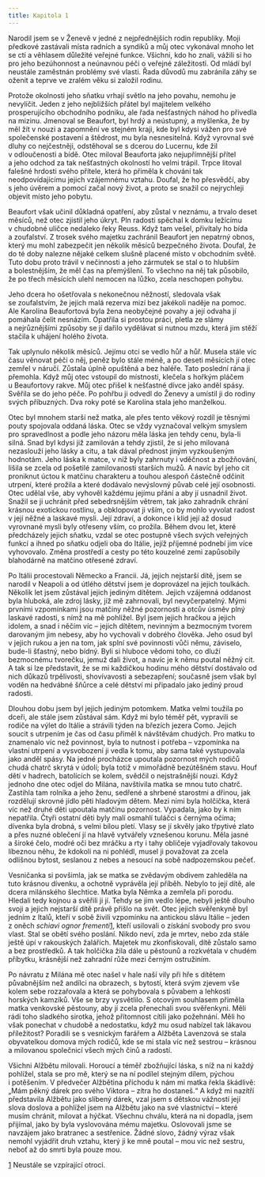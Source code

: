 ```yaml
---
title: Kapitola 1
---
```


Narodil jsem se v Ženevě v jedné z nejpřednějších rodin republiky. Moji předkové zastávali místa radních a syndiků a můj otec vykonával mnoho let se ctí a věhlasem důležité veřejné funkce. Všichni, kdo ho znali, vážili si ho pro jeho bezúhonnost a neúnavnou péči o veřejné záležitosti. Od mládí byl neustále zaměstnán problémy své vlasti. Řada důvodů mu zabránila záhy se oženit a teprve ve zralém věku si založil rodinu.

Protože okolnosti jeho sňatku vrhají světlo na jeho povahu, nemohu je nevylíčit. Jeden z jeho nejbližších přátel byl majitelem velkého prosperujícího obchodního podniku, ale řada nešťastných náhod ho přivedla na mizinu. Jmenoval se Beaufort, byl hrdý a ne­ústupný, a myšlenka, že by měl žít v nouzi a zapomnění ve stejném kraji, kde byl kdysi vážen pro své společenské postavení a štědrost, mu byla nesnesitelná. Když vyrovnal své dluhy co nejčestněji, odstěhoval se s dcerou do Lucernu, kde žil v odloučenosti a bídě. Otec miloval Beauforta jako nejupřímnější přítel a jeho odchod za tak nešťastných okolností ho velmi trápil. Trpce litoval falešné hrdosti svého přítele, která ho přiměla k chování tak neodpovídajícímu jejich vzájemnému vztahu. Doufal, že ho přesvědčí, aby s jeho úvěrem a pomocí začal nový život, a proto se snažil co nejrychleji objevit místo jeho pobytu.

Beaufort však učinil důkladná opatření, aby zůstal v neznámu, a trvalo deset měsíců, než otec zjistil jeho úkryt. Pln radosti spěchal k domku ležícímu v chudobné uličce nedaleko řeky Reuss. Když tam vešel, přivítaly ho bída a zoufalství. Z trosek svého majetku zachránil Beaufort jen nepatrný obnos, který mu mohl zabezpečit jen několik měsíců bezpečného života. Doufal, že do té doby nalezne nějaké celkem slušně placené místo v obchodním světě. Tuto dobu proto trávil v nečinnosti a jeho zármutek se stal o to hlubším a bolestnějším, že měl čas na přemýšlení. To všechno na něj tak působilo, že po třech měsících ulehl nemocen na lůžko, zcela neschopen pohybu.

Jeho dcera ho ošetřovala s nekonečnou něžností, sledovala však se zoufalstvím, že jejich malá rezerva mizí bez jakékoli naděje na pomoc. Ale Karolína Beaufortová byla žena neobyčejné povahy a její odvaha jí pomáhala čelit nesnázím. Opatřila si prostou práci, pletla ze slámy a nejrůznějšími způsoby se jí dařilo vydělávat si nutnou mzdu, která jim stěží stačila k uhájení holého života.

Tak uplynulo několik měsíců. Jejímu otci se vedlo hůř a hůř. Musela stále víc času věnovat péči o něj, peněz bylo stále méně, a po deseti měsících jí otec zemřel v náručí. Zůstala úplně opuštěná a bez haléře. Tato poslední rána ji přemohla. Když můj otec vstoupil do místnosti, klečela s hořkým pláčem u Beaufortovy rakve. Můj otec přišel k nešťastné dívce jako anděl spásy. Svěřila se do jeho péče. Po pohřbu ji odvedl do Ženevy a umístil ji do rodiny svých příbuzných. Dva roky poté se Karolína stala jeho manželkou.

Otec byl mnohem starší než matka, ale přes tento věkový rozdíl je těsnými pouty spojovala oddaná láska. Otec se vždy vyznačoval velkým smyslem pro spravedlnost a podle jeho názoru měla láska jen tehdy cenu, byla-li silná. Snad byl kdysi již zamilován a tehdy zjistil, že si jeho milovaná nezaslouží jeho lásky a citu, a tak dával přednost jiným vyzkoušeným hodnotám. Jeho láska k matce, v níž byly zahrnuty i vděčnost a zbožňování, lišila se zcela od pošetilé zamilovanosti starších mužů. A navíc byl jeho cit proniknut úctou k matčinu charakteru a touhou alespoň částečně odčinit utrpení, které prožila a které dodávalo nevýslovný půvab celé její osobnosti. Otec udělal vše, aby vyhověl každému jejímu přání a aby jí usnadnil život. Snažil se ji uchránit před sebedrsnějším větrem, tak jako zahradník chrání krásnou exotickou rostlinu, a obklopovat ji vším, co by mohlo vyvolat radost v její něžné a laskavé mysli. Její zdraví, a dokonce i klid její až dosud vyrovnané mysli byly otřeseny vším, co prožila. Během dvou let, které předcházely jejich sňatku, vzdal se otec postupně všech svých veřejných funkcí a ihned po sňatku odjeli oba do Itálie, jejíž příjemné podnebí jim více vyhovovalo. Změna prostředí a cesty po této kouzelné zemi zapůsobily blahodárně na matčino otřesené zdraví.

Po Itálii procestovali Německo a Francii. Já, jejich nejstarší dítě, jsem se narodil v Neapoli a od útlého dětství jsem je doprovázel na jejich toulkách. Několik let jsem zůstával jejich jediným dítětem. Jejich vzájemná oddanost byla hluboká, ale zdroj lásky, jíž mě zahrnovali, byl nevyčerpatelný. Mými prvními vzpomínkami jsou matčiny něžné pozornosti a otcův úsměv plný laskavé radosti, s nímž na mě pohlížel. Byl jsem jejich hračkou a jejich idolem, a snad i něčím víc – jejich dítětem, nevinným a bezmocným tvorem darovaným jim nebesy, aby ho vychovali v dobrého člověka. Jeho osud byl v jejich rukou a jen na tom, jak splní své povinnosti vůči němu, záviselo, bude-li šťastný, nebo bídný. Byli si hluboce vědomi toho, co dluží bezmocnému tvorečku, jemuž dali život, a navíc je k němu poutal něžný cit. A tak si lze představit, že se mi každičkou hodinu mého dětství dostávalo od nich důkazů trpělivosti, shovívavosti a sebezapření; současně jsem však byl voděn na hedvábné šňůrce a celé dětství mi připadalo jako jediný proud radosti.

Dlouhou dobu jsem byl jejich jediným potomkem. Matka velmi toužila po dceři, ale stále jsem zůstával sám. Když mi bylo téměř pět, vypravili se rodiče na výlet do Itálie a strávili týden na březích jezera Como. Jejich soucit s utrpením je čas od času přiměl k návštěvám chudých. Pro matku to znamenalo víc než povinnost, byla to nutnost i potřeba – vzpomínka na vlastní utrpení a vysvobození ji vedla k tomu, aby sama také vystupovala jako anděl spásy. Na jedné procházce upoutala pozornost mých rodičů chudá chatrč skrytá v údolí; byla totiž v mimořádně bezútěšném stavu. Houf dětí v hadrech, batolících se kolem, svědčil o nejstrašnější nouzi. Když jednoho dne otec odjel do Milána, navštívila matka se mnou tuto chatrč. Zastihla tam rolníka a jeho ženu, sedřené a shrbené starostmi a dřinou, jak rozdělují skrovné jídlo pěti hladovým dětem. Mezi nimi byla holčička, která víc než druhé děti upoutala matčinu pozornost. Vypadala, jako by k nim nepatřila. Čtyři ostatní děti byly malí osmahlí tuláčci s černýma očima; dívenka byla drobná, s velmi bílou pletí. Vlasy se jí skvěly jako třpytivé zlato a přes nuzné oblečení jí na hlavě vytvářely vznešenou korunu. Měla jasné a široké čelo, modré oči bez mráčku a rty i tahy obličeje vyjadřovaly takovou líbeznou něhu, že kdokoli na ni pohlédl, musel ji považovat za zcela odlišnou bytost, seslanou z nebes a nesoucí na sobě nadpozemskou pečeť.

Vesničanka si povšimla, jak se matka se zvědavým obdivem zahleděla na tuto krásnou dívenku, a ochotně vyprávěla její příběh. Nebylo to její dítě, ale dcera milánského šlechtice. Matka byla Němka a zemřela při porodu. Hledali tedy kojnou a svěřili ji jí. Tehdy se jim vedlo lépe, nebyli ještě dlouho svoji a jejich nejstarší dítě právě přišlo na svět. Otec jejich svěřenkyně byl jedním z Italů, kteří v sobě živili vzpomínku na antickou slávu Itálie – jeden z oněch _schiavi ognor frementi_[1](#footnote-27518-1), kteří usilovali o získání svobody pro svou vlast. Stal se obětí svého poslání. Nikdo neví, zda je mrtev, nebo zda stále ještě úpí v rakouských žalářích. Majetek mu zkonfiskovali, dítě zůstalo samo a bez prostředků. A tak holčička žila dále u pěstounů a rozkvétala v chudém příbytku, krásnější než zahradní růže mezi černým ostružiním.

Po návratu z Milána mě otec našel v hale naší vily při hře s dítětem půvabnějším než andílci na obrazech, s bytostí, která svým zjevem vše kolem sebe rozzařovala a která se pohybovala s půvabem a lehkostí horských kamzíků. Vše se brzy vysvětlilo. S otcovým souhlasem přiměla matka venkovské pěstouny, aby jí zcela přenechali svou svěřenkyni. Měli rádi toho sladkého sirotka, jehož přítomnost cítili jako požehnání. Měli ho však ponechat v chudobě a nedostatku, když mu osud nabízel tak lákavou příležitost? Poradili se s vesnickým farářem a Alžběta Lavenzová se stala obyvatelkou domova mých rodičů, kde se mi stala víc než sestrou – krásnou a milovanou společnicí všech mých činů a radostí.

Všichni Alžbětu milovali. Horoucí a téměř zbožňující láska, s níž na ni každý pohlížel, stala se pro mě, který se na ní podílel stejným dílem, pýchou i potěšením. V předvečer Alžbětina příchodu k nám mi matka řekla škádlivě: „Mám pěkný dárek pro svého Viktora – zít­ra ho dostaneš.“ A když mi nazítří představila Alžbětu jako slíbený dárek, vzal jsem s dětskou vážností její slova doslova a pohlížel jsem na Alžbětu jako na své vlastnictví – které musím chránit, milovat a hýčkat. Všechnu chválu, která na ni dopadla, jsem přijímal, jako by byla vyslovována mému majetku. Oslovovali jsme se navzájem jako bratranec a sestřenice. Žádné slovo, žádný výraz však nemohl vyjádřit druh vztahu, který ji ke mně poutal – mou víc než sestru, neboť až do smrti byla pouze mou.

  

[1](#footnote-27518-1-backlink) Neustále se vzpírající otroci.
